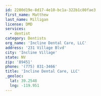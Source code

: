 ```yaml
---
id: 2280d19e-8d17-4e10-bc1a-322b1c80fae3
first_name: Matthew
last_name: Milligan
license: DMD
services:
  - dentist
category: Dentists
org_name: 'Incline Dental Care, LLC'
address: '231 Village Blvd'
city: 'Incline Village'
state: NV
zip: '89451'
phone: '(775) 831-3466'
title: 'Incline Dental Care, LLC'
_geoloc:
  lat: 39.2548
  lng: -119.951
---
```

